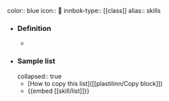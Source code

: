 color:: blue
icon:: 🔧
innbok-type:: [[class]]
alias:: skills

- ### Definition 
  - 
- ### Sample list
  collapsed:: true
  - [How to copy this list]([[plastilinn/Copy block]])
  - {{embed [[skill/list]]}}



